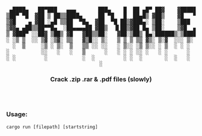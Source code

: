 <div align="center">
<pre >
 ▄████▄   ██▀███   ▄▄▄       ███▄    █  ██ ▄█▀ ██▓    ▓█████  ██▀███
▒██▀ ▀█  ▓██ ▒ ██▒▒████▄     ██ ▀█   █  ██▄█▒ ▓██▒    ▓█   ▀ ▓██ ▒ ██▒
▒▓█    ▄ ▓██ ░▄█ ▒▒██  ▀█▄  ▓██  ▀█ ██▒▓███▄░ ▒██░    ▒███   ▓██ ░▄█ ▒
▒▓▓▄ ▄██▒▒██▀▀█▄  ░██▄▄▄▄██ ▓██▒  ▐▌██▒▓██ █▄ ▒██░    ▒▓█  ▄ ▒██▀▀█▄
▒ ▓███▀ ░░██▓ ▒██▒ ▓█   ▓██▒▒██░   ▓██░▒██▒ █▄░██████▒░▒████▒░██▓ ▒██▒
░ ░▒ ▒  ░░ ▒▓ ░▒▓░ ▒▒   ▓▒█░░ ▒░   ▒ ▒ ▒ ▒▒ ▓▒░ ▒░▓  ░░░ ▒░ ░░ ▒▓ ░▒▓░
  ░  ▒     ░▒ ░ ▒░  ▒   ▒▒ ░░ ░░   ░ ▒░░ ░▒ ▒░░ ░ ▒  ░ ░ ░  ░  ░▒ ░ ▒░
░          ░░   ░   ░   ▒      ░   ░ ░ ░ ░░ ░   ░ ░      ░     ░░   ░
░ ░         ░           ░  ░         ░ ░  ░       ░  ░   ░  ░   ░
░
</pre>

<h3 style="text-align: center" align="center">
Crack .zip .rar & .pdf files (slowly)
</h3>
</div>
<br/>
<br/>

### Usage:
```
cargo run [filepath] [startstring]
```
